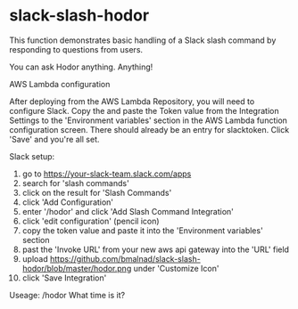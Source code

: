 # slack-slash-hodor

This function demonstrates basic handling of a Slack slash command by responding to questions from users.

You can ask Hodor anything. Anything!

AWS Lambda configuration

After deploying from the AWS Lambda Repository, you will need to configure Slack. Copy the and paste the Token value 
from the Integration Settings to the 'Environment variables' section in the AWS Lambda function configuration screen. 
There should already be an entry for slacktoken. Click 'Save' and you're all set. 

Slack setup:
  1. go to https://your-slack-team.slack.com/apps
  2. search for 'slash commands'
  3. click on the result for 'Slash Commands'
  4. click 'Add Configuration'
  5. enter '/hodor' and click 'Add Slash Command Integration'
  6. click 'edit configuration' (pencil icon)
  7. copy the token value and paste it into the 'Environment variables' section  
  8. past the 'Invoke URL' from your new aws api gateway into the 'URL' field
  9. upload https://github.com/bmalnad/slack-slash-hodor/blob/master/hodor.png under 'Customize Icon'
  10. click 'Save Integration'

Useage:
	/hodor What time is it?


